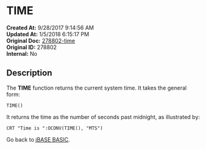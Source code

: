 # TIME

**Created At:** 9/28/2017 9:14:56 AM  
**Updated At:** 1/5/2018 6:15:17 PM  
**Original Doc:** [278802-time](https://docs.jbase.com/36868-jbase-basic/278802-time)  
**Original ID:** 278802  
**Internal:** No  

## Description

The **TIME** function returns the current system time. It takes the general form:

```
TIME()
```

It returns the time as the number of seconds past midnight, as illustrated by:

```
CRT "Time is ":OCONV(TIME(), "MTS")
```

Go back to [jBASE BASIC](./../jbase-basic-programmers-reference-guide).
